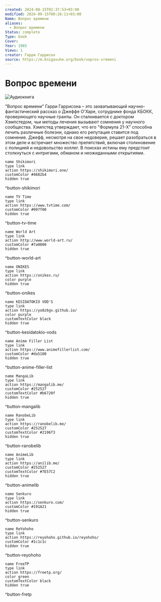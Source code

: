 ```yaml
---
created: 2024-08-15T02:37:53+03:00
modified: 2024-09-15T00:26:11+03:00
Name: Вопрос времени
aliases:
  - Вопрос времени
Status: complete
Type: book
Cover: 
Year: 1965
Views: 1
creator: Гарри Гаррисон
source: https://m.knigavuhe.org/book/vopros-vremeni
---
```


# Вопрос времени

![Аудиокнига](https://youtu.be/07wyCYLDnTs?si=rltSjes4QiZIN-P1)

"Вопрос времени" Гарри Гаррисона – это захватывающий научно-фантастический рассказ о Джеффе О'Харе, сотруднике фонда КБОКК, проверяющего научные гранты. Он сталкивается с доктором Хэмпстедом, чьи методы лечения вызывают сомнения у научного сообщества. Хэмпстед утверждает, что его "Формула 21-X" способна лечить различные болезни, однако его репутация ставится под сомнение. Джефф, несмотря на свое недоверие, решает разобраться в этом деле и встречает множество препятствий, включая столкновение с полицией и недовольство коллег. В поисках истины ему предстоит столкнуться с интригами, обманом и неожиданными открытиями.


```button
name Shikimori
type link
action https://shikimori.one/
customColor #4682b4
hidden true
```
^button-shikimori

```button
name TV Time
type link
action https://www.tvtime.com/
customColor #997f00
hidden true
```
^button-tv-time

```button
name World Art
type link
action http://www.world-art.ru/
customColor #7a0000
hidden true
```
^button-world-art

```button
name ONIKES
type link
action https://onikes.ru/
color purple
hidden true
```
^button-onikes

```button
name KESIDATOKIO VOD'S
type link
action https://yo8z6gv.github.io/
color purple
customTextColor black
hidden true
```
^button-kesidatokio-vods

```button
name Anime Filler List
type link
action https://www.animefillerlist.com/
customColor #da5100
hidden true
```
^button-anime-filler-list

```button
name MangaLib
type link
action https://mangalib.me/
customColor #252527
customTextColor #b6720f
hidden true
```
^button-mangalib

```button
name RanobeLib
type link
action https://ranobelib.me/
customColor #252527
customTextColor #2196f3
hidden true
```
^button-ranobelib

```button
name AnimeLib
type link
action https://anilib.me/
customColor #252527
customTextColor #7E57C2
hidden true
```
^button-animelib

```button
name Senkuro
type link
action https://senkuro.com/
customColor #191A21
hidden true
```
^button-senkuro

```button
name ReYohoho
type link
action https://reyohoho.github.io/reyohoho/
customColor #1c1c1c
hidden true
```
^button-reyohoho

```button
name FreeTP
type link
action https://freetp.org/
color green
customTextColor black
hidden true
```
^button-fretp
